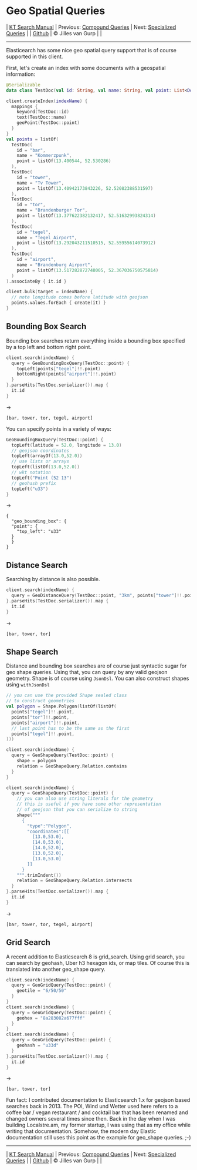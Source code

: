 # Geo Spatial Queries 

| [KT Search Manual](README.md) | Previous: [Compound Queries](CompoundQueries.md) | Next: [Specialized Queries](SpecializedQueries.md) |
| [Github](https://github.com/jillesvangurp/kt-search) | &copy; Jilles van Gurp |  |

---                

Elasticearch has some nice geo spatial query support that is of course supported in this client.

First, let's create an index with some documents with a geospatial information:

```kotlin
@Serializable
data class TestDoc(val id: String, val name: String, val point: List<Double>)

client.createIndex(indexName) {
  mappings {
    keyword(TestDoc::id)
    text(TestDoc::name)
    geoPoint(TestDoc::point)
  }
}
val points = listOf(
  TestDoc(
    id = "bar",
    name = "Kommerzpunk",
    point = listOf(13.400544, 52.530286)
  ),
  TestDoc(
    id = "tower",
    name = "Tv Tower",
    point = listOf(13.40942173843226, 52.52082388531597)
  ),
  TestDoc(
    id = "tor",
    name = "Brandenburger Tor",
    point = listOf(13.377622382132417, 52.51632993824314)
  ),
  TestDoc(
    id = "tegel",
    name = "Tegel Airport",
    point = listOf(13.292043211510515, 52.55955614073912)
  ),
  TestDoc(
    id = "airport",
    name = "Brandenburg Airport",
    point = listOf(13.517282872748005, 52.367036750575814)
  )
).associateBy { it.id }

client.bulk(target = indexName) {
  // note longitude comes before latitude with geojson
  points.values.forEach { create(it) }
}
```

## Bounding Box Search

Bounding box searches return everything inside a bounding box specified by a top left and bottom right point.

```kotlin
client.search(indexName) {
  query = GeoBoundingBoxQuery(TestDoc::point) {
    topLeft(points["tegel"]!!.point)
    bottomRight(points["airport"]!!.point)
  }
}.parseHits(TestDoc.serializer()).map {
  it.id
}
```

->

```
[bar, tower, tor, tegel, airport]
```

You can specify points in a variety of ways:

```kotlin
GeoBoundingBoxQuery(TestDoc::point) {
  topLeft(latitude = 52.0, longitude = 13.0)
  // geojson coordinates
  topLeft(arrayOf(13.0,52.0))
  // use lists or arrays
  topLeft(listOf(13.0,52.0))
  // wkt notation
  topLeft("Point (52 13")
  // geohash prefix
  topLeft("u33")
}

```

->

```
{
  "geo_bounding_box": {
  "point": {
    "top_left": "u33"
  }
  }
}
```

## Distance Search

Searching by distance is also possible.

```kotlin
client.search(indexName) {
  query = GeoDistanceQuery(TestDoc::point, "3km", points["tower"]!!.point)
}.parseHits(TestDoc.serializer()).map {
  it.id
}
```

->

```
[bar, tower, tor]
```

## Shape Search

Distance and bounding box searches are of course just syntactic sugar for geo shape queries. Using that,
you can query by any valid geojson geometry. Shape is of course using `JsonDsl`. You can also
construct shapes using `withJsonDsl`

```kotlin
// you can use the provided Shape sealed class
// to construct geometries
val polygon = Shape.Polygon(listOf(listOf(
  points["tegel"]!!.point,
  points["tor"]!!.point,
  points["airport"]!!.point,
  // last point has to be the same as the first
  points["tegel"]!!.point,
)))

client.search(indexName) {
  query = GeoShapeQuery(TestDoc::point) {
    shape = polygon
    relation = GeoShapeQuery.Relation.contains
  }
}

client.search(indexName) {
  query = GeoShapeQuery(TestDoc::point) {
    // you can also use string literals for the geometry
    // this is useful if you have some other representation
    // of geojson that you can serialize to string
    shape("""
      {
        "type":"Polygon",
        "coordinates":[[
          [13.0,53.0],
          [14.0,53.0],
          [14.0,52.0],
          [13.0,52.0],
          [13.0,53.0]
        ]]
      }
    """.trimIndent())
    relation = GeoShapeQuery.Relation.intersects
  }
}.parseHits(TestDoc.serializer()).map {
  it.id
}
```

->

```
[bar, tower, tor, tegel, airport]
```

## Grid Search

A recent addition to Elasticsearch 8 is grid_search. Using grid search,
you can search by geohash, Uber h3 hexagon ids, or map tiles. Of course 
this is translated into another geo_shape query. 

```kotlin
client.search(indexName) {
  query = GeoGridQuery(TestDoc::point) {
    geotile = "6/50/50"
  }
}
client.search(indexName) {
  query = GeoGridQuery(TestDoc::point) {
    geohex = "8a283082a677fff"
  }
}
client.search(indexName) {
  query = GeoGridQuery(TestDoc::point) {
    geohash = "u33d"
  }
}.parseHits(TestDoc.serializer()).map {
  it.id
}
```

->

```
[bar, tower, tor]
```

Fun fact: I contributed documentation to Elasticsearch 1.x for geojson 
based searches back in 2013. The POI, Wind und Wetter used here refers 
to a coffee bar / vegan restaurant / and cocktail bar that has been
renamed and changed owners several times since then. Back in the day
when I was building Localstre.am, my former startup, I was using that as 
my office while writing that documentation. Somehow, the modern day Elastic 
documentation still uses this point as the example for geo_shape queries. ;-)



---

| [KT Search Manual](README.md) | Previous: [Compound Queries](CompoundQueries.md) | Next: [Specialized Queries](SpecializedQueries.md) |
| [Github](https://github.com/jillesvangurp/kt-search) | &copy; Jilles van Gurp |  |